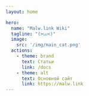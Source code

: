 ```yaml
---
layout: home

hero:
  name: "Malw.link Wiki"
  tagline: "(>⩊<)"
  image:
    src: '/img/main_cat.png'
  actions:
    - theme: brand
      text: Статьи
      link: /docs
    - theme: alt
      text: Основной сайт
      link: https://malw.link
---
```


<script setup>
import { VPTeamMembers } from 'vitepress/theme'
import { contributions } from '../.vitepress/config/_data/team'
const members = contributions
</script>

<VPTeamMembers :members="members" size="medium" />